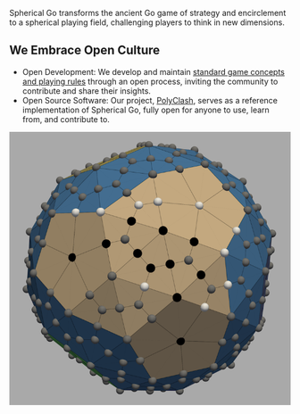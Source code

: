 Spherical Go transforms the ancient Go game of strategy and encirclement to a spherical playing field, challenging players to think in new dimensions.

## We Embrace Open Culture
* Open Development: We develop and maintain [standard game concepts and playing rules](https://github.com/spherical-go/spherical-go) through an open process, inviting the community to contribute and share their insights.
* Open Source Software: Our project, [PolyClash](https://github.com/spherical-go/polyclash), serves as a reference implementation of Spherical Go, fully open for anyone to use, learn from, and contribute to.



![demo](../demo.png)
